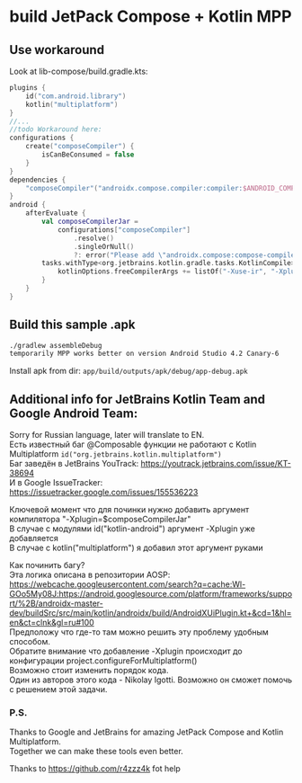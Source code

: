 # build JetPack Compose + Kotlin MPP
## Use workaround
Look at lib-compose/build.gradle.kts:
```Kotlin
plugins {
    id("com.android.library")
    kotlin("multiplatform")
}
//...
//todo Workaround here:
configurations {
    create("composeCompiler") {
        isCanBeConsumed = false
    }
}
dependencies {
    "composeCompiler"("androidx.compose.compiler:compiler:$ANDROID_COMPOSE_VERSION")
}
android {
    afterEvaluate {
        val composeCompilerJar =
            configurations["composeCompiler"]
                .resolve()
                .singleOrNull()
                ?: error("Please add \"androidx.compose:compose-compiler\" (and only that) as a \"composeCompiler\" dependency")
        tasks.withType<org.jetbrains.kotlin.gradle.tasks.KotlinCompile> {
            kotlinOptions.freeCompilerArgs += listOf("-Xuse-ir", "-Xplugin=$composeCompilerJar")
        }
    }
}
```
## Build this sample .apk
```bash
./gradlew assembleDebug
temporarily MPP works better on version Android Studio 4.2 Canary-6
```
Install apk from dir: ```app/build/outputs/apk/debug/app-debug.apk```

## Additional info for JetBrains Kotlin Team and Google Android Team:
Sorry for Russian language, later will translate to EN.  
Есть известный баг @Composable функции не работают с Kotlin Multiplatform ```id("org.jetbrains.kotlin.multiplatform")```  
Баг заведён в JetBrains YouTrack: https://youtrack.jetbrains.com/issue/KT-38694  
И в Google IssueTracker: https://issuetracker.google.com/issues/155536223  
  
Ключевой момент что для починки нужно добавить аргумент компилятора "-Xplugin=$composeCompilerJar"  
В случае с модулями id("kotlin-android") аргумент -Xplugin уже добавляется  
В случае с  kotlin("multiplatform") я добавил этот аргумент руками  
  
Как починить багу?  
Эта логика описана в репозитории AOSP: https://webcache.googleusercontent.com/search?q=cache:Wl-GOo5My08J:https://android.googlesource.com/platform/frameworks/support/%2B/androidx-master-dev/buildSrc/src/main/kotlin/androidx/build/AndroidXUiPlugin.kt+&cd=1&hl=en&ct=clnk&gl=ru#100  
Предположу что где-то там можно решить эту проблему удобным способом.  
Обратите внимание что добавление -Xplugin происходит до конфигурации project.configureForMultiplatform()  
Возможно стоит изменить порядок кода.  
Один из авторов этого кода - Nikolay Igotti. Возможно он сможет помочь с решением этой задачи.  
  
  
### P.S.
Thanks to Google and JetBrains for amazing JetPack Compose and Kotlin Multiplatform.  
Together we can make these tools even better.  
  
Thanks to https://github.com/r4zzz4k fot help  
  
